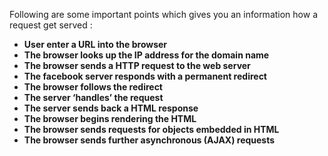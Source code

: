 Following are some important points which gives you an information how a request get served :

* __User enter a URL into the browser__
* __The browser looks up the IP address for the domain name__
* __The browser sends a HTTP request to the web server__
* __The facebook server responds with a permanent redirect__
* __The browser follows the redirect__
* __The server ‘handles’ the request__
* __The server sends back a HTML response__
* __The browser begins rendering the HTML__
* __The browser sends requests for objects embedded in HTML__
* __The browser sends further asynchronous (AJAX) requests__